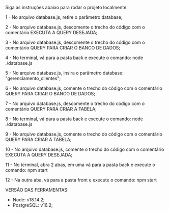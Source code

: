 Siga as instruções abaixo para rodar o projeto localmente.

1 - No arquivo database.js, retire o parãmetro database;

2 - No arquivo database.js, descomente o trecho do código com o comentário EXECUTA A QUERY DESEJADA;

3 - No arquivo database.js, descomente o trecho do código com o comentário QUERY PARA CRIAR O BANCO DE DADOS;

4 - No terminal, vá para a pasta back e execute o comando: node ./database.js

5 - No arquivo database.js, insira o parâmetro database: "gerenciamento_clientes";

6 - No arquivo database.js, comente o trecho do código com o comentário QUERY PARA CRIAR O BANCO DE DADOS;

7 - No arquivo database.js, descomente o trecho do código com o comentário QUERY PARA CRIAR A TABELA;

8 - No terminal, vá para a pasta back e execute o comando: node ./database.js

9 - No arquivo database.js, comente o trecho do código com o comentário QUERY PARA CRIAR A TABELA;

10 - No arquivo database.js, comente o trecho do código com o comentário EXECUTA A QUERY DESEJADA;

11 - No terminal, abra 2 abas, em uma vá para a pasta back e execute o comando: npm start

12 - Na outra aba, vá para a pasta front e execute o comando: npm start

VERSÃO DAS FERRAMENTAS:
- Node: v18.14.2;
- PostgreSQL: v16.2;

